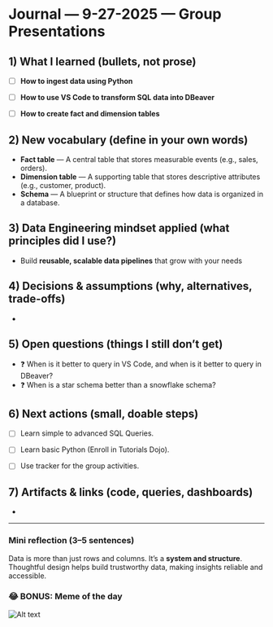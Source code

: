 # Journal — 9-27-2025 — Group Presentations

## 1) What I learned (bullets, not prose)
- [ ] **How to ingest data using Python**  
- [ ] **How to use VS Code to transform SQL data into DBeaver**  
- [ ] **How to create fact and dimension tables**


## 2) New vocabulary (define in your own words)
- **Fact table** — A central table that stores measurable events (e.g., sales, orders).  
- **Dimension table** — A supporting table that stores descriptive attributes (e.g., customer, product).  
- **Schema** — A blueprint or structure that defines how data is organized in a database.  


## 3) Data Engineering mindset applied (what principles did I use?)
- Build **reusable, scalable data pipelines** that grow with your needs  

## 4) Decisions & assumptions (why, alternatives, trade-offs)
- 

## 5) Open questions (things I still don’t get)
- ❓ When is it better to query in VS Code, and when is it better to query in DBeaver?
- ❓ When is a star schema better than a snowflake schema?

## 6) Next actions (small, doable steps)
- [ ] Learn simple to advanced SQL Queries.  
- [ ] Learn basic Python (Enroll in Tutorials Dojo).
- [ ] Use tracker for the group activities.


## 7) Artifacts & links (code, queries, dashboards)
- 

---

### Mini reflection (3–5 sentences)
Data is more than just rows and columns. It’s a **system and structure**. Thoughtful design helps build trustworthy data, making insights reliable and accessible.


### 😂 BONUS: Meme of the day  

![Alt text](https://encrypted-tbn0.gstatic.com/images?q=tbn:ANd9GcS6iIRtNXeyWe2fCBZlZX7zd8nQNhc0l5FTtA&s "huhu")

